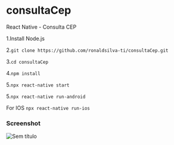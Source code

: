 # consultaCep
React Native - Consulta CEP


1.Install Node.js

2.```git clone https://github.com/ronaldsilva-ti/consultaCep.git```

3.```cd consultaCep```

4.```npm install```

5.```npx react-native start ```

5.```npx react-native run-android ```

For IOS 
```npx react-native run-ios```


### Screenshot

![Sem título](https://user-images.githubusercontent.com/57809579/90942056-7c91be00-e3ea-11ea-95cd-cb4205bddaaf.png)
